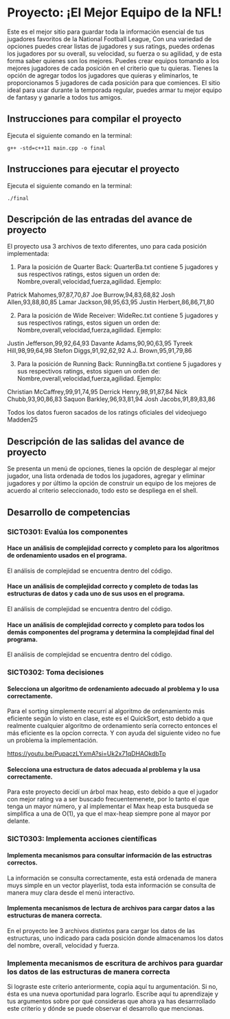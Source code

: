 # Proyecto: ¡El Mejor Equipo de la NFL!
Este es el mejor sitio para guardar toda la información esencial de tus jugadores favoritos de la National Football League, Con una variedad de opciones puedes crear listas de jugadores y sus ratings, puedes ordenas los jugadores por su overall, su velocidad, su fuerza o su agilidad, y de esta forma saber quienes son los mejores. Puedes crear equipos tomando a los mejores jugadores de cada posición en el criterio que tu quieras. Tienes la opción de agregar todos los jugadores que quieras y eliminarlos, te proporcionamos 5 jugadores de cada posición para que comiences. El sitio ideal para usar durante la temporada regular, puedes armar tu mejor equipo de fantasy y ganarle a todos tus amigos. 

## Instrucciones para compilar el proyecto
Ejecuta el siguiente comando en la terminal:

`g++ -std=c++11 main.cpp -o final` 

## Instrucciones para ejecutar el proyecto
Ejecuta el siguiente comando en la terminal:

`./final` 

## Descripción de las entradas del avance de proyecto
El proyecto usa 3 archivos de texto diferentes, uno para cada posición implementada: 

1. Para la posición de Quarter Back:
QuarterBa.txt contiene 5 jugadores y sus respectivos ratings, estos siguen un orden de: Nombre,overall,velocidad,fuerza,agilidad.
Ejemplo:

Patrick Mahomes,97,87,70,87
Joe Burrow,94,83,68,82
Josh Allen,93,88,80,85
Lamar Jackson,98,95,63,95
Justin Herbert,86,86,71,80

2. Para la posición de Wide Receiver:
WideRec.txt contiene 5 jugadores y sus respectivos ratings, estos siguen un orden de: Nombre,overall,velocidad,fuerza,agilidad.
Ejemplo:

Justin Jefferson,99,92,64,93
Davante Adams,90,90,63,95
Tyreek Hill,98,99,64,98
Stefon Diggs,91,92,62,92
A.J. Brown,95,91,79,86

3. Para la posición de Running Back:
RunningBa.txt contiene 5 jugadores y sus respectivos ratings, estos siguen un orden de: Nombre,overall,velocidad,fuerza,agilidad.
Ejemplo:

Christian McCaffrey,99,91,74,95
Derrick Henry,98,91,87,84
Nick Chubb,93,90,86,83
Saquon Barkley,96,93,81,94
Josh Jacobs,91,89,83,86

Todos los datos fueron sacados de los ratings oficiales del videojuego Madden25

## Descripción de las salidas del avance de proyecto
Se presenta un menú de opciones, tienes la opción de desplegar al mejor jugador, una lista ordenada de todos los jugadores, agregar y eliminar jugadores y por último la opción de construir un equipo de los mejores de acuerdo al criterio seleccionado, todo esto se despliega en el shell. 

## Desarrollo de competencias

### SICT0301: Evalúa los componentes
#### Hace un análisis de complejidad correcto y completo para los algoritmos de ordenamiento usados en el programa.
El análisis de complejidad se encuentra dentro del código.

#### Hace un análisis de complejidad correcto y completo de todas las estructuras de datos y cada uno de sus usos en el programa.
El análisis de complejidad se encuentra dentro del código.

#### Hace un análisis de complejidad correcto y completo para todos los demás componentes del programa y determina la complejidad final del programa.
El análisis de complejidad se encuentra dentro del código.

### SICT0302: Toma decisiones
#### Selecciona un algoritmo de ordenamiento adecuado al problema y lo usa correctamente.
Para el sorting simplemente recurrí al algoritmo de ordenamiento más eficiente según lo visto en clase, este es el QuickSort, esto debido a que realmente cualquier algoritmo de ordenamiento sería correcto entonces el más eficiente es la opcíon correcta. Y con ayuda del siguiente video no fue un problema la implementación.

https://youtu.be/PupaczLYxmA?si=Uk2x71qDHAOkdbTp

#### Selecciona una estructura de datos adecuada al problema y la usa correctamente.
Para este proyecto decidí un árbol max heap, esto debido a que el jugador con mejor rating va a ser buscado frecuentemenete, por lo tanto el que tenga un mayor número, y al implementar el Max heap esta busqueda se simplifica a una de O(1), ya que el max-heap siempre pone al mayor por delante. 

### SICT0303: Implementa acciones científicas
#### Implementa mecanismos para consultar información de las estructras correctos.
La información se consulta correctamente, esta está ordenada de manera muys simple en un vector playerlist, toda esta información se consulta de manera muy clara desde el menú interactivo.

#### Implementa mecanismos de lectura de archivos para cargar datos a las estructuras de manera correcta.
En el proyecto lee 3 archivos distintos para cargar los datos de las estructuras, uno indicado para cada posición donde almacenamos los datos del nombre, overall, velocidad y fuerza. 

### Implementa mecanismos de escritura de archivos para guardar los datos  de las estructuras de manera correcta
Si lograste este criterio anteriormente, copia aquí tu argumentación. Si no, ésta es una nueva oportunidad para lograrlo. Escribe aquí tu aprendizaje y tus argumentos sobre por qué consideras que ahora ya has desarrrollado este criterio y dónde se puede observar el desarrollo que mencionas.